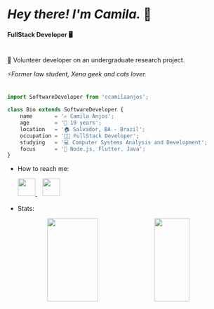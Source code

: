 # _Hey there! I'm Camila._ 👋
#### FullStack Developer 🖥️
<br/>
🧠 Volunteer developer on an undergraduate research project.

⚡*Former law student, Xena geek and cats lover.*
<br/><br/>

```js
import SoftwareDeveloper from 'ccamilaanjos';

class Bio extends SoftwareDeveloper {
    name       = '✍️ Camila Anjos';
    age        = '👱‍ 19 years'; 
    location   = '🏠 Salvador, BA - Brazil';                                                                          
    occupation = '👨‍🏫 FullStack Developer';
    studying   = '💻 Computer Systems Analysis and Development';
    focus      = '🎯 Node.js, Flutter, Java';                                                                    
}
```     


- How to reach me:
 <ul>
 <a href="https://www.linkedin.com/in/ccamilaanjos/">
    <img height="40" src="https://user-images.githubusercontent.com/101238082/213328053-2b05f8f9-3a1b-467b-b1a4-7906e46bfe73.png"/>
</a>
&nbsp&nbsp
<a href="mailto:ccamilaanjos.ctt@gmail.com">
   <img height="40" src="https://user-images.githubusercontent.com/101238082/213328770-3cb1f3a7-b797-4c95-a8df-8d14f7aed3e1.png"/>
</a>
 <br></br>
 <li> Stats: </li>
</ul>


<div align="center">  
  <img width="48%" height="190px" src="https://github-readme-stats-ten-gilt.vercel.app/api?username=ccamilaanjos&show_icons=true&count_private=true&hide_border=true&title_color=79C0FF&icon_color=79C0FF&text_color=D3D3D3&bg_color=000000"/> 
 <img width="40%" height="190px" src="https://github-readme-stats.vercel.app/api/top-langs/?username=ccamilaanjos&layout=compact&langs_count=4&hide=nix,html,c,css,cmake,c%2B%2B&hide_border=true&title_color=79C0FF&text_color=79C0FF&bg_color=000000" />
</div>



